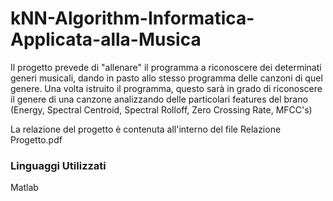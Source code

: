 # kNN-Algorithm-Informatica-Applicata-alla-Musica
Il progetto prevede di "allenare" il programma a riconoscere dei determinati generi musicali, dando in pasto allo stesso programma delle canzoni di quel genere. Una volta istruito il programma, questo sarà in grado di riconoscere il genere di una canzone analizzando delle particolari features del brano (Energy, Spectral Centroid, Spectral Rolloff, Zero Crossing Rate, MFCC's)

La relazione del progetto è contenuta all'interno del file Relazione Progetto.pdf

### Linguaggi Utilizzati
Matlab
